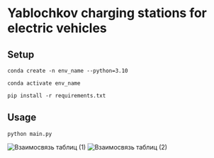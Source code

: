 # Yablochkov charging stations for electric vehicles

## Setup
```Linux Kernel Module
conda create -n env_name --python=3.10

conda activate env_name

pip install -r requirements.txt
```
## Usage
```
python main.py
```
![Взаимосвязь таблиц (1)](https://user-images.githubusercontent.com/110126453/201212739-92237294-0864-4ac3-9503-a7e15c3fbaa4.jpg)
![Взаимосвязь таблиц (2)](https://user-images.githubusercontent.com/110126453/201212875-25a80976-4da2-45b0-876d-77c971409c98.jpg)
